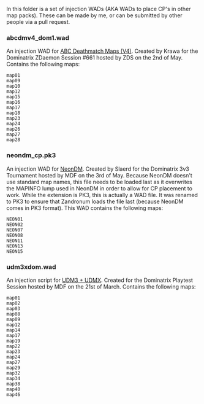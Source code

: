 In this folder is a set of injection WADs (AKA WADs to place CP's in other map packs). These can be made by me, or can be submitted by other people via a pull request. 

### abcdmv4_dom1.wad
An injection WAD for [ABC Deathmatch Maps (V4)](https://www.wad-archive.com/wad/ABC-Deathmatch-maps-1). Created by Krawa for the Dominatrix ZDaemon Session #661 hosted by ZDS on the 2nd of May. Contains the following maps:
```
map01
map09
map10
map12
map15
map16
map17
map18
map23
map24
map26
map27
map28
```

### neondm_cp.pk3
An injection WAD for [NeonDM](https://www.doomworld.com/forum/topic/92275-released-neondm/). Created by Slaerd for the Dominatrix 3v3 Tournament hosted by MDF on the 3rd of May. Because NeonDM doesn't use standard map names, this file needs to be loaded last as it overwrites the MAPINFO lump used in NeonDM in order to allow for CP placement to work. While the extension is PK3, this is actually a WAD file. It was renamed to PK3 to ensure that Zandronum loads the file last (because NeonDM comes in PK3 format). This WAD contains the following maps:
```
NEON01
NEON02
NEON07
NEON08
NEON11
NEON13
NEON15
```

### udm3xdom.wad
An injection script for [UDM3 + UDMX](http://doomshack.org/wads/udmx_udm3.wad). Created for the Dominatrix Playtest Session hosted by MDF on the 21st of March. Contains the following maps:
```
map01
map02
map03
map08
map09
map12
map14
map17
map19
map22
map23
map24
map27
map29
map32
map34
map38
map40
map46
```
